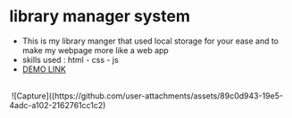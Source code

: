<h1>library manager system</h1>
<ul>
    <li>This is my library manger that used local storage for your ease and to make my webpage more like a web app</li>
    <li>skills used : html - css - js</li>
    <li><a href="https://kia-torkashvand.github.io/library-manager/">DEMO LINK</a></li>
</ul>
<br>
<img src="(https://github.com/user-attachments/assets/89c0d943-19e5-4adc-a102-2162761cc1c2)
" alt="">
![Capture]((https://github.com/user-attachments/assets/89c0d943-19e5-4adc-a102-2162761cc1c2)
